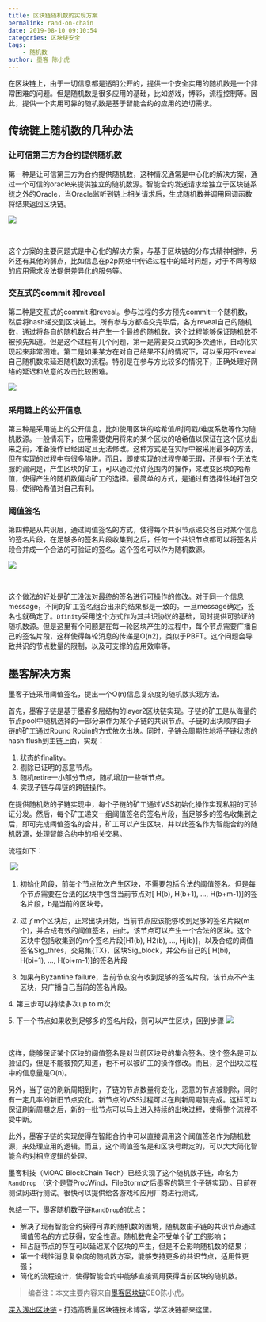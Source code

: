 ```yaml
---
title: 区块链随机数的实现方案
permalink: rand-on-chain
date: 2019-08-10 09:10:54
categories: 区块链安全
tags: 
    - 随机数
author: 墨客 陈小虎
---
```


在区块链上，由于一切信息都是透明公开的，提供一个安全实用的随机数是一个非常困难的问题。但是随机数是很多应用的基础，比如游戏，博彩，流程控制等。因此，提供一个实用可靠的随机数是基于智能合约的应用的迫切需求。

<!-- more -->

## 传统链上随机数的几种办法

### 让可信第三方为合约提供随机数

第一种是让可信第三方为合约提供随机数，这种情况通常是中心化的解决方案，通过一个可信的oracle来提供独立的随机数源。智能合约发送请求给独立于区块链系统之外的Oracle，当Oracle监听到链上相关请求后，生成随机数并调用回调函数将结果返回区块链。

![](https://img.learnblockchain.cn/2019/08/10_307561981.png)

 

这个方案的主要问题式是中心化的解决方案，与基于区块链的分布式精神相悖，另外还有其他的弱点，比如信息在p2p网络中传递过程中的延时问题，对于不同等级的应用需求没法提供差异化的服务等。

### 交互式的commit 和reveal

第二种是交互式的commit 和reveal。参与过程的多方预先commit一个随机数，然后将hash递交到区块链上。所有参与方都递交完毕后，各方reveal自己的随机数，通过将各自的随机数合并产生一个最终的随机数。这个过程能够保证随机数不被预先知道。但是这个过程有几个问题，第一是需要交互式的多次通讯，自动化实现起来非常困难。第二是如果某方在对自己结果不利的情况下，可以采用不reveal自己随机数来延迟随机数的流程。特别是在参与方比较多的情况下，正确处理好网络的延迟和故意的攻击比较困难。


![](https://img.learnblockchain.cn/2019/08/10_194528127.png)
 
### 采用链上的公开信息

第三种是采用链上的公开信息，比如使用区块的哈希值/时间戳/难度系数等作为随机数源。一般情况下，应用需要使用将来的某个区块的哈希值以保证在这个区块出来之前，准备操作已经固定且无法修改。这种方式是在实际中被采用最多的方法，但在实现的过程中有很多陷阱。而且，即使实现的过程完美无瑕，还是有个无法克服的漏洞是，产生区块的矿工，可以通过允许范围内的操作，来改变区块的哈希值，使得产生的随机数偏向矿工的选择。最简单的方式，是通过有选择性地打包交易，使得哈希值对自己有利。

### 阈值签名
第四种是从共识层，通过阈值签名的方式，使得每个共识节点递交各自对某个信息的签名片段，在足够多的签名片段收集到之后，任何一个共识节点都可以将签名片段合并成一个合法的可验证的签名。这个签名可以作为随机数源。

![](https://img.learnblockchain.cn/2019/08/10_187488904.png)

 

这个做法的好处是矿工没法对最终的签名进行可操作的修改。对于同一个信息message，不同的矿工签名组合出来的结果都是一致的。一旦message确定，签名也就确定了。`Dfinity`采用这个方式作为其共识协议的基础，同时提供可验证的随机数源。但是这里有个问题是在每一轮区块产生的过程中，每个节点需要广播自己的签名片段，这样使得每轮消息的传递是O(n2)，类似于PBFT。这个问题会导致共识的节点数量的限制，以及可支撑的应用效率等。

## 墨客解决方案

墨客子链采用阈值签名，提出一个O(n)信息复杂度的随机数实现方法。

首先，墨客子链是基于墨客多层结构的layer2区块链实现。子链的矿工是从海量的节点pool中随机选择的一部分来作为某个子链的共识节点。子链的出块顺序由子链的矿工通过Round Robin的方式依次出块。同时，子链会周期性地将子链状态的hash flush到主链上面，实现：

1. 状态的finality。
2. 剔除已证明的恶意节点。
3. 随机retire一小部分节点，随机增加一些新节点。
4. 实现子链与母链的跨链操作。

在提供随机数的子链实现中，每个子链的矿工通过VSS初始化操作实现私钥的可验证分发。然后，每个矿工递交一组阈值签名的签名片段，当足够多的签名收集到之后，即可完成阈值签名的合并，矿工可以产生区块，并以此签名作为智能合约的随机数源，处理智能合约中的相关交易。

流程如下：

 ![](https://img.learnblockchain.cn/2019/08/10_584155038.png)



1. 初始化阶段，前每个节点依次产生区块，不需要包括合法的阈值签名。但是每个节点需要在合法的区块中包含当前节点对[ H(b), H(b+1), …, H(b+m-1)]的签名片段，b是当前的区块号。

2. 过了m个区块后，正常出块开始，当前节点应该能够收到足够的签名片段(m个)，并合成有效的阈值签名，由此，该节点可以产生一个合法的区块。这个区块中包括收集到的m个签名片段[H1(b), H2(b), …, Hj(b)]，以及合成的阈值签名Sig_thres，交易集{TX}，区块Sig_block，并公布自己的[ H(bi), H(bi+1), …, H(bi+m-1)]的签名片段

3. 如果有Byzantine failure，当前节点没有收到足够的签名片段，该节点不产生区块，只广播自己当前的签名片段。

4. 第三步可以持续多次up to m次

5. 下一个节点如果收到足够多的签名片段，则可以产生区块，回到步骤
![](https://img.learnblockchain.cn/2019/08/10_556761056.jpg)


 

这样，能够保证某个区块的阈值签名是对当前区块号的集合签名。这个签名是可以验证的，但是不能被预先知道，也不可以被矿工的操作修改。而且，这个出块过程中的信息量是O(n)。

另外，当子链的刷新周期到时，子链的节点数量将变化，恶意的节点被剔除，同时有一定几率的新旧节点变化。新节点的VSS过程可以在刷新周期前完成。这样可以保证刷新周期之后，新的一批节点可以马上进入持续的出块过程，使得整个流程不受中断。

此外，墨客子链的实现使得在智能合约中可以直接调用这个阈值签名作为随机数源，来处理应用的逻辑。而且，这个阈值签名是和区块号绑定的，可以大大简化智能合约对相应逻辑的处理。

墨客科技（MOAC BlockChain Tech）已经实现了这个随机数子链，命名为`RandDrop` （这个是暨ProcWind，FileStorm之后墨客的第三个子链实现）。目前在测试网进行测试。很快可以提供给各游戏和应用厂商进行测试。

总结一下，墨客随机数子链`RandDrop`的优点：

* 解决了现有智能合约获得可靠的随机数的困境，随机数由子链的共识节点通过阈值签名的方式获得，安全性高。随机数完全不受单个矿工的影响；
* 拜占庭节点的存在可以延迟某个区块的产生，但是不会影响随机数的结果；
* 第一个线性消息复杂度的随机数方案，能够支持更多的共识节点，适用性更强；
* 简化的流程设计，使得智能合约中能够直接调用获得当前区块的随机数。

> 编者注：本文主要内容来自[墨客区块链](http://www.moacchina.com?utm_source=learnblockchain.cn)CEO陈小虎。

[深入浅出区块链](https://learnblockchain.cn/) - 打造高质量区块链技术博客，学区块链都来这里。
